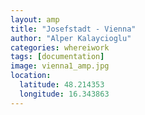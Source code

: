 ```yaml
---
layout: amp
title: "Josefstadt - Vienna"
author: "Alper Kalaycioglu"
categories: whereiwork
tags: [documentation]
image: vienna1_amp.jpg
location:
  latitude: 48.214353
  longitude: 16.343863
---
```

